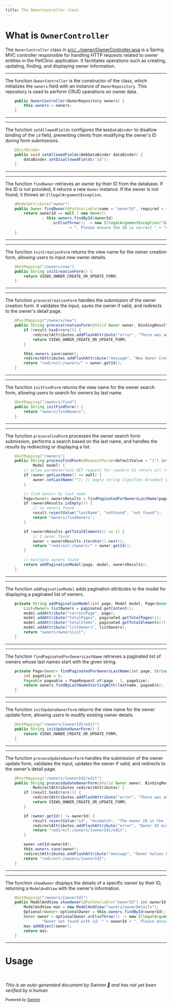 ```yaml
---
title: The OwnerController class
---
```

# What is <SwmToken path="src/main/java/org/springframework/samples/petclinic/owner/OwnerController.java" pos="53:3:3" line-data="	public OwnerController(OwnerRepository owners) {">`OwnerController`</SwmToken>

The <SwmToken path="src/main/java/org/springframework/samples/petclinic/owner/OwnerController.java" pos="53:3:3" line-data="	public OwnerController(OwnerRepository owners) {">`OwnerController`</SwmToken> class in <SwmPath>[src/…/owner/OwnerController.java](src/main/java/org/springframework/samples/petclinic/owner/OwnerController.java)</SwmPath> is a Spring MVC controller responsible for handling HTTP requests related to owner entities in the PetClinic application. It facilitates operations such as creating, updating, finding, and displaying owner information.

<SwmSnippet path="/src/main/java/org/springframework/samples/petclinic/owner/OwnerController.java" line="53">

---

The function <SwmToken path="src/main/java/org/springframework/samples/petclinic/owner/OwnerController.java" pos="53:3:3" line-data="	public OwnerController(OwnerRepository owners) {">`OwnerController`</SwmToken> is the constructor of the class, which initializes the <SwmToken path="src/main/java/org/springframework/samples/petclinic/owner/OwnerController.java" pos="53:7:7" line-data="	public OwnerController(OwnerRepository owners) {">`owners`</SwmToken> field with an instance of <SwmToken path="src/main/java/org/springframework/samples/petclinic/owner/OwnerController.java" pos="53:5:5" line-data="	public OwnerController(OwnerRepository owners) {">`OwnerRepository`</SwmToken>. This repository is used to perform CRUD operations on owner data.

```java
	public OwnerController(OwnerRepository owners) {
		this.owners = owners;
	}
```

---

</SwmSnippet>

<SwmSnippet path="/src/main/java/org/springframework/samples/petclinic/owner/OwnerController.java" line="57">

---

The function <SwmToken path="src/main/java/org/springframework/samples/petclinic/owner/OwnerController.java" pos="58:5:5" line-data="	public void setAllowedFields(WebDataBinder dataBinder) {">`setAllowedFields`</SwmToken> configures the <SwmToken path="src/main/java/org/springframework/samples/petclinic/owner/OwnerController.java" pos="58:7:7" line-data="	public void setAllowedFields(WebDataBinder dataBinder) {">`WebDataBinder`</SwmToken> to disallow binding of the <SwmToken path="src/main/java/org/springframework/samples/petclinic/owner/OwnerController.java" pos="59:6:6" line-data="		dataBinder.setDisallowedFields(&quot;id&quot;);">`id`</SwmToken> field, preventing clients from modifying the owner's ID during form submissions.

```java
	@InitBinder
	public void setAllowedFields(WebDataBinder dataBinder) {
		dataBinder.setDisallowedFields("id");
	}
```

---

</SwmSnippet>

<SwmSnippet path="/src/main/java/org/springframework/samples/petclinic/owner/OwnerController.java" line="62">

---

The function <SwmToken path="src/main/java/org/springframework/samples/petclinic/owner/OwnerController.java" pos="63:5:5" line-data="	public Owner findOwner(@PathVariable(name = &quot;ownerId&quot;, required = false) Integer ownerId) {">`findOwner`</SwmToken> retrieves an owner by their ID from the database. If the ID is not provided, it returns a new <SwmToken path="src/main/java/org/springframework/samples/petclinic/owner/OwnerController.java" pos="63:3:3" line-data="	public Owner findOwner(@PathVariable(name = &quot;ownerId&quot;, required = false) Integer ownerId) {">`Owner`</SwmToken> instance. If the owner is not found, it throws an <SwmToken path="src/main/java/org/springframework/samples/petclinic/owner/OwnerController.java" pos="66:11:11" line-data="					.orElseThrow(() -&gt; new IllegalArgumentException(&quot;Owner not found with id: &quot; + ownerId">`IllegalArgumentException`</SwmToken>.

```java
	@ModelAttribute("owner")
	public Owner findOwner(@PathVariable(name = "ownerId", required = false) Integer ownerId) {
		return ownerId == null ? new Owner()
				: this.owners.findById(ownerId)
					.orElseThrow(() -> new IllegalArgumentException("Owner not found with id: " + ownerId
							+ ". Please ensure the ID is correct " + "and the owner exists in the database."));
	}
```

---

</SwmSnippet>

<SwmSnippet path="/src/main/java/org/springframework/samples/petclinic/owner/OwnerController.java" line="70">

---

The function <SwmToken path="src/main/java/org/springframework/samples/petclinic/owner/OwnerController.java" pos="71:5:5" line-data="	public String initCreationForm() {">`initCreationForm`</SwmToken> returns the view name for the owner creation form, allowing users to input new owner details.

```java
	@GetMapping("/owners/new")
	public String initCreationForm() {
		return VIEWS_OWNER_CREATE_OR_UPDATE_FORM;
	}
```

---

</SwmSnippet>

<SwmSnippet path="/src/main/java/org/springframework/samples/petclinic/owner/OwnerController.java" line="75">

---

The function <SwmToken path="src/main/java/org/springframework/samples/petclinic/owner/OwnerController.java" pos="76:5:5" line-data="	public String processCreationForm(@Valid Owner owner, BindingResult result, RedirectAttributes redirectAttributes) {">`processCreationForm`</SwmToken> handles the submission of the owner creation form. It validates the input, saves the owner if valid, and redirects to the owner's detail page.

```java
	@PostMapping("/owners/new")
	public String processCreationForm(@Valid Owner owner, BindingResult result, RedirectAttributes redirectAttributes) {
		if (result.hasErrors()) {
			redirectAttributes.addFlashAttribute("error", "There was an error in creating the owner.");
			return VIEWS_OWNER_CREATE_OR_UPDATE_FORM;
		}

		this.owners.save(owner);
		redirectAttributes.addFlashAttribute("message", "New Owner Created");
		return "redirect:/owners/" + owner.getId();
	}
```

---

</SwmSnippet>

<SwmSnippet path="/src/main/java/org/springframework/samples/petclinic/owner/OwnerController.java" line="87">

---

The function <SwmToken path="src/main/java/org/springframework/samples/petclinic/owner/OwnerController.java" pos="88:5:5" line-data="	public String initFindForm() {">`initFindForm`</SwmToken> returns the view name for the owner search form, allowing users to search for owners by last name.

```java
	@GetMapping("/owners/find")
	public String initFindForm() {
		return "owners/findOwners";
	}
```

---

</SwmSnippet>

<SwmSnippet path="/src/main/java/org/springframework/samples/petclinic/owner/OwnerController.java" line="92">

---

The function <SwmToken path="src/main/java/org/springframework/samples/petclinic/owner/OwnerController.java" pos="93:5:5" line-data="	public String processFindForm(@RequestParam(defaultValue = &quot;1&quot;) int page, Owner owner, BindingResult result,">`processFindForm`</SwmToken> processes the owner search form submission, performs a search based on the last name, and handles the results by redirecting or displaying a list.

```java
	@GetMapping("/owners")
	public String processFindForm(@RequestParam(defaultValue = "1") int page, Owner owner, BindingResult result,
			Model model) {
		// allow parameterless GET request for /owners to return all records
		if (owner.getLastName() == null) {
			owner.setLastName(""); // empty string signifies broadest possible search
		}

		// find owners by last name
		Page<Owner> ownersResults = findPaginatedForOwnersLastName(page, owner.getLastName());
		if (ownersResults.isEmpty()) {
			// no owners found
			result.rejectValue("lastName", "notFound", "not found");
			return "owners/findOwners";
		}

		if (ownersResults.getTotalElements() == 1) {
			// 1 owner found
			owner = ownersResults.iterator().next();
			return "redirect:/owners/" + owner.getId();
		}

		// multiple owners found
		return addPaginationModel(page, model, ownersResults);
	}
```

---

</SwmSnippet>

<SwmSnippet path="/src/main/java/org/springframework/samples/petclinic/owner/OwnerController.java" line="118">

---

The function <SwmToken path="src/main/java/org/springframework/samples/petclinic/owner/OwnerController.java" pos="118:5:5" line-data="	private String addPaginationModel(int page, Model model, Page&lt;Owner&gt; paginated) {">`addPaginationModel`</SwmToken> adds pagination attributes to the model for displaying a paginated list of owners.

```java
	private String addPaginationModel(int page, Model model, Page<Owner> paginated) {
		List<Owner> listOwners = paginated.getContent();
		model.addAttribute("currentPage", page);
		model.addAttribute("totalPages", paginated.getTotalPages());
		model.addAttribute("totalItems", paginated.getTotalElements());
		model.addAttribute("listOwners", listOwners);
		return "owners/ownersList";
	}
```

---

</SwmSnippet>

<SwmSnippet path="/src/main/java/org/springframework/samples/petclinic/owner/OwnerController.java" line="127">

---

The function <SwmToken path="src/main/java/org/springframework/samples/petclinic/owner/OwnerController.java" pos="127:8:8" line-data="	private Page&lt;Owner&gt; findPaginatedForOwnersLastName(int page, String lastname) {">`findPaginatedForOwnersLastName`</SwmToken> retrieves a paginated list of owners whose last names start with the given string.

```java
	private Page<Owner> findPaginatedForOwnersLastName(int page, String lastname) {
		int pageSize = 6;
		Pageable pageable = PageRequest.of(page - 1, pageSize);
		return owners.findByLastNameStartingWith(lastname, pageable);
	}
```

---

</SwmSnippet>

<SwmSnippet path="/src/main/java/org/springframework/samples/petclinic/owner/OwnerController.java" line="133">

---

The function <SwmToken path="src/main/java/org/springframework/samples/petclinic/owner/OwnerController.java" pos="134:5:5" line-data="	public String initUpdateOwnerForm() {">`initUpdateOwnerForm`</SwmToken> returns the view name for the owner update form, allowing users to modify existing owner details.

```java
	@GetMapping("/owners/{ownerId}/edit")
	public String initUpdateOwnerForm() {
		return VIEWS_OWNER_CREATE_OR_UPDATE_FORM;
	}
```

---

</SwmSnippet>

<SwmSnippet path="/src/main/java/org/springframework/samples/petclinic/owner/OwnerController.java" line="138">

---

The function <SwmToken path="src/main/java/org/springframework/samples/petclinic/owner/OwnerController.java" pos="139:5:5" line-data="	public String processUpdateOwnerForm(@Valid Owner owner, BindingResult result, @PathVariable(&quot;ownerId&quot;) int ownerId,">`processUpdateOwnerForm`</SwmToken> handles the submission of the owner update form, validates the input, updates the owner if valid, and redirects to the owner's detail page.

```java
	@PostMapping("/owners/{ownerId}/edit")
	public String processUpdateOwnerForm(@Valid Owner owner, BindingResult result, @PathVariable("ownerId") int ownerId,
			RedirectAttributes redirectAttributes) {
		if (result.hasErrors()) {
			redirectAttributes.addFlashAttribute("error", "There was an error in updating the owner.");
			return VIEWS_OWNER_CREATE_OR_UPDATE_FORM;
		}

		if (owner.getId() != ownerId) {
			result.rejectValue("id", "mismatch", "The owner ID in the form does not match the URL.");
			redirectAttributes.addFlashAttribute("error", "Owner ID mismatch. Please try again.");
			return "redirect:/owners/{ownerId}/edit";
		}

		owner.setId(ownerId);
		this.owners.save(owner);
		redirectAttributes.addFlashAttribute("message", "Owner Values Updated");
		return "redirect:/owners/{ownerId}";
	}
```

---

</SwmSnippet>

<SwmSnippet path="/src/main/java/org/springframework/samples/petclinic/owner/OwnerController.java" line="163">

---

The function <SwmToken path="src/main/java/org/springframework/samples/petclinic/owner/OwnerController.java" pos="164:5:5" line-data="	public ModelAndView showOwner(@PathVariable(&quot;ownerId&quot;) int ownerId) {">`showOwner`</SwmToken> displays the details of a specific owner by their ID, returning a <SwmToken path="src/main/java/org/springframework/samples/petclinic/owner/OwnerController.java" pos="164:3:3" line-data="	public ModelAndView showOwner(@PathVariable(&quot;ownerId&quot;) int ownerId) {">`ModelAndView`</SwmToken> with the owner's information.

```java
	@GetMapping("/owners/{ownerId}")
	public ModelAndView showOwner(@PathVariable("ownerId") int ownerId) {
		ModelAndView mav = new ModelAndView("owners/ownerDetails");
		Optional<Owner> optionalOwner = this.owners.findById(ownerId);
		Owner owner = optionalOwner.orElseThrow(() -> new IllegalArgumentException(
				"Owner not found with id: " + ownerId + ". Please ensure the ID is correct "));
		mav.addObject(owner);
		return mav;
	}
```

---

</SwmSnippet>

# Usage

&nbsp;

*This is an auto-generated document by Swimm 🌊 and has not yet been verified by a human*

<SwmMeta version="3.0.0" repo-id="Z2l0aHViJTNBJTNBc3ByaW5nLXBldGNsaW5pYyUzQSUzQXVtYWxpbmdhc3dhbWk=" repo-name="spring-petclinic"><sup>Powered by [Swimm](https://app.swimm.io/)</sup></SwmMeta>
